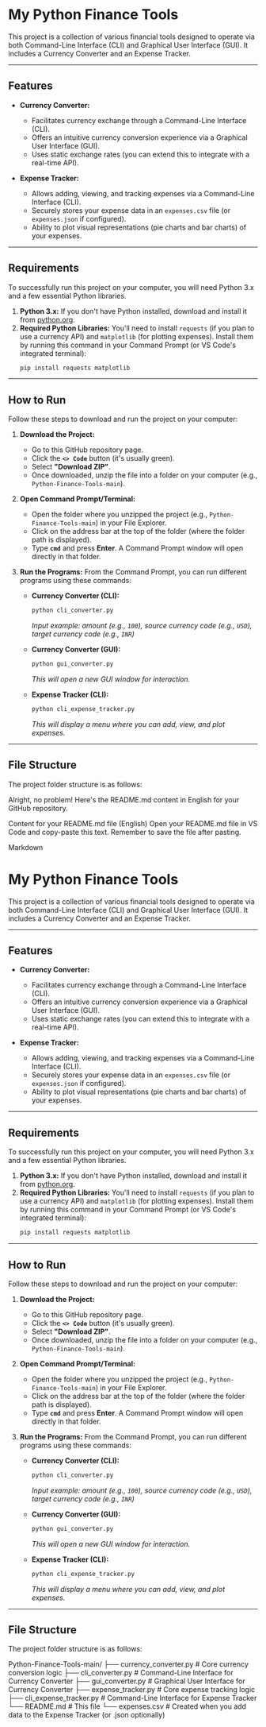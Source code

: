 # My Python Finance Tools

This project is a collection of various financial tools designed to operate via both Command-Line Interface (CLI) and Graphical User Interface (GUI). It includes a Currency Converter and an Expense Tracker.

---

## Features

* **Currency Converter:**
    * Facilitates currency exchange through a Command-Line Interface (CLI).
    * Offers an intuitive currency conversion experience via a Graphical User Interface (GUI).
    * Uses static exchange rates (you can extend this to integrate with a real-time API).

* **Expense Tracker:**
    * Allows adding, viewing, and tracking expenses via a Command-Line Interface (CLI).
    * Securely stores your expense data in an `expenses.csv` file (or `expenses.json` if configured).
    * Ability to plot visual representations (pie charts and bar charts) of your expenses.

---

## Requirements

To successfully run this project on your computer, you will need Python 3.x and a few essential Python libraries.

1.  **Python 3.x:** If you don't have Python installed, download and install it from [python.org](https://www.python.org/downloads/).
2.  **Required Python Libraries:** You'll need to install `requests` (if you plan to use a currency API) and `matplotlib` (for plotting expenses).
    Install them by running this command in your Command Prompt (or VS Code's integrated terminal):
    ```bash
    pip install requests matplotlib
    ```

---

## How to Run

Follow these steps to download and run the project on your computer:

1.  **Download the Project:**
    * Go to this GitHub repository page.
    * Click the **`<> Code`** button (it's usually green).
    * Select **"Download ZIP"**.
    * Once downloaded, unzip the file into a folder on your computer (e.g., `Python-Finance-Tools-main`).

2.  **Open Command Prompt/Terminal:**
    * Open the folder where you unzipped the project (e.g., `Python-Finance-Tools-main`) in your File Explorer.
    * Click on the address bar at the top of the folder (where the folder path is displayed).
    * Type **`cmd`** and press **Enter**. A Command Prompt window will open directly in that folder.

3.  **Run the Programs:**
    From the Command Prompt, you can run different programs using these commands:

    * **Currency Converter (CLI):**
        ```bash
        python cli_converter.py
        ```
        *Input example: amount (e.g., `100`), source currency code (e.g., `USD`), target currency code (e.g., `INR`)*

    * **Currency Converter (GUI):**
        ```bash
        python gui_converter.py
        ```
        *This will open a new GUI window for interaction.*

    * **Expense Tracker (CLI):**
        ```bash
        python cli_expense_tracker.py
        ```
        *This will display a menu where you can add, view, and plot expenses.*

---

## File Structure

The project folder structure is as follows:

Alright, no problem! Here's the README.md content in English for your GitHub repository.

Content for your README.md file (English)
Open your README.md file in VS Code and copy-paste this text. Remember to save the file after pasting.

Markdown

# My Python Finance Tools

This project is a collection of various financial tools designed to operate via both Command-Line Interface (CLI) and Graphical User Interface (GUI). It includes a Currency Converter and an Expense Tracker.

---

## Features

* **Currency Converter:**
    * Facilitates currency exchange through a Command-Line Interface (CLI).
    * Offers an intuitive currency conversion experience via a Graphical User Interface (GUI).
    * Uses static exchange rates (you can extend this to integrate with a real-time API).

* **Expense Tracker:**
    * Allows adding, viewing, and tracking expenses via a Command-Line Interface (CLI).
    * Securely stores your expense data in an `expenses.csv` file (or `expenses.json` if configured).
    * Ability to plot visual representations (pie charts and bar charts) of your expenses.

---

## Requirements

To successfully run this project on your computer, you will need Python 3.x and a few essential Python libraries.

1.  **Python 3.x:** If you don't have Python installed, download and install it from [python.org](https://www.python.org/downloads/).
2.  **Required Python Libraries:** You'll need to install `requests` (if you plan to use a currency API) and `matplotlib` (for plotting expenses).
    Install them by running this command in your Command Prompt (or VS Code's integrated terminal):
    ```bash
    pip install requests matplotlib
    ```

---

## How to Run

Follow these steps to download and run the project on your computer:

1.  **Download the Project:**
    * Go to this GitHub repository page.
    * Click the **`<> Code`** button (it's usually green).
    * Select **"Download ZIP"**.
    * Once downloaded, unzip the file into a folder on your computer (e.g., `Python-Finance-Tools-main`).

2.  **Open Command Prompt/Terminal:**
    * Open the folder where you unzipped the project (e.g., `Python-Finance-Tools-main`) in your File Explorer.
    * Click on the address bar at the top of the folder (where the folder path is displayed).
    * Type **`cmd`** and press **Enter**. A Command Prompt window will open directly in that folder.

3.  **Run the Programs:**
    From the Command Prompt, you can run different programs using these commands:

    * **Currency Converter (CLI):**
        ```bash
        python cli_converter.py
        ```
        *Input example: amount (e.g., `100`), source currency code (e.g., `USD`), target currency code (e.g., `INR`)*

    * **Currency Converter (GUI):**
        ```bash
        python gui_converter.py
        ```
        *This will open a new GUI window for interaction.*

    * **Expense Tracker (CLI):**
        ```bash
        python cli_expense_tracker.py
        ```
        *This will display a menu where you can add, view, and plot expenses.*

---

## File Structure

The project folder structure is as follows:

Python-Finance-Tools-main/
├── currency_converter.py      # Core currency conversion logic
├── cli_converter.py           # Command-Line Interface for Currency Converter
├── gui_converter.py           # Graphical User Interface for Currency Converter
├── expense_tracker.py         # Core expense tracking logic
├── cli_expense_tracker.py     # Command-Line Interface for Expense Tracker
└── README.md                  # This file
└── expenses.csv               # Created when you add data to the Expense Tracker (or .json optionally)
